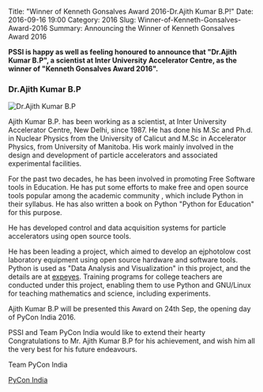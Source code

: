 Title: "Winner of Kenneth Gonsalves Award 2016-Dr.Ajith Kumar B.P!"
Date: 2016-09-16 19:00
Category: 2016
Slug: Winner-of-Kenneth-Gonsalves-Award-2016
Summary: Announcing the Winner of Kenneth Gonsalves Award 2016


**PSSI is happy as well as feeling honoured to announce that "Dr.Ajith Kumar B.P", a scientist at Inter University Accelerator Centre, as the winner of "Kenneth Gonsalves Award 2016".**

### Dr.Ajith Kumar B.P


![Dr.Ajith Kumar B.P](https://in.pycon.org/2015/images/ajith.jpg)

 Ajith Kumar B.P. has been working as a scientist, at Inter University Accelerator Centre, New Delhi, since 1987. He has done his M.Sc and Ph.d. in Nuclear Physics from the University of Calicut and M.Sc in Accelerator Physics, from University of Manitoba.  His work mainly involved in the design and development of particle accelerators and associated experimental facilities.

For the past two decades, he has been involved in promoting Free Software tools in Education. He has put some efforts to make free and open source tools popular among the academic community , which include Python in their syllabus. He has also written a book on Python "Python for Education" for this purpose.

He has developed control and data acquisition systems for particle accelerators using open source tools.

He has been leading a project, which aimed to develop an ejphotolow cost laboratory equipment using open source hardware and software tools. Python is used as "Data Analysis and Visualization" in this project, and the details are at [expeyes](expeyes.in). Training programs for college teachers are conducted under this project, enabling them to use Python and GNU/Linux for teaching mathematics and science, including experiments.

Ajith Kumar B.P will be presented this Award on 24th Sep, the opening day of PyCon India 2016.

PSSI and Team PyCon India would like to extend their hearty Congratulations to Mr. Ajith Kumar B.P for his achievement, and wish him all the very best for his future endeavours.

Team PyCon India

[PyCon India](https://in.pycon.org/2016/)
